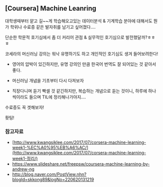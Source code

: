 ## [Coursera] Machine Leanring

대학생때부터 얕고 길~~게 학습해오고있는 데이터분석 & 기계학습 분야에 대해서도 뭔가 학위나 수료증 같은 발자취를 남기고 싶어졌다....

단순한 학문적 호기심에서 좀 더 커리어 관점 & 실무적인 호기심으로 발전했달까?ㅎㅎㅎ



코세라의 머신러닝 강의는 워낙 유명하기도 하고 개인적인 호기심도 생겨 들어보려한다!

* 영어의 압박이 있긴하지만, 유명 강의인 만큼 한국어 번역도 잘 되어있는 것 같아서 좋다.
* 머신러닝 개념을 기초부터 다시 다져보자

* 직장다니며 듣기 빡셀 것 같긴하지만, 복습하는 개념으로 듣는 것이니, 하루에 하나씩이라도 들으며 TIL에 정리해나가야지....



수료증도 꼭 겟해보자!

홧팅!



### 참고자료

* [http://www.kwangsiklee.com/2017/07/corsera-machine-learning-week1-%EC%A0%95%EB%A6%AC/](http://www.kwangsiklee.com/2017/07/corsera-machine-learning-week1-정리/)
* https://www.slideshare.net/freepsw/coursera-machine-learning-by-andrew-ng
* http://blog.naver.com/PostView.nhn?blogId=skkong89&logNo=220620131219